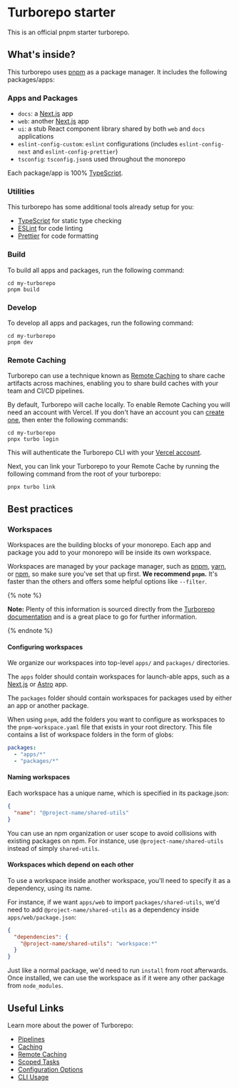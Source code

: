 # Turborepo starter

This is an official pnpm starter turborepo.

## What's inside?

This turborepo uses [pnpm](https://pnpm.io) as a package manager. It includes the following packages/apps:

### Apps and Packages

- `docs`: a [Next.js](https://nextjs.org) app
- `web`: another [Next.js](https://nextjs.org) app
- `ui`: a stub React component library shared by both `web` and `docs` applications
- `eslint-config-custom`: `eslint` configurations (includes `eslint-config-next` and `eslint-config-prettier`)
- `tsconfig`: `tsconfig.json`s used throughout the monorepo

Each package/app is 100% [TypeScript](https://www.typescriptlang.org/).

### Utilities

This turborepo has some additional tools already setup for you:

- [TypeScript](https://www.typescriptlang.org/) for static type checking
- [ESLint](https://eslint.org/) for code linting
- [Prettier](https://prettier.io) for code formatting

### Build

To build all apps and packages, run the following command:

```
cd my-turborepo
pnpm build
```

### Develop

To develop all apps and packages, run the following command:

```
cd my-turborepo
pnpm dev
```

### Remote Caching

Turborepo can use a technique known as [Remote Caching](https://turborepo.org/docs/core-concepts/remote-caching) to share cache artifacts across machines, enabling you to share build caches with your team and CI/CD pipelines.

By default, Turborepo will cache locally. To enable Remote Caching you will need an account with Vercel. If you don't have an account you can [create one](https://vercel.com/signup), then enter the following commands:

```
cd my-turborepo
pnpx turbo login
```

This will authenticate the Turborepo CLI with your [Vercel account](https://vercel.com/docs/concepts/personal-accounts/overview).

Next, you can link your Turborepo to your Remote Cache by running the following command from the root of your turborepo:

```
pnpx turbo link
```

## Best practices

### Workspaces

Workspaces are the building blocks of your monorepo. Each app and package you add to your monorepo will be inside its own workspace.

Workspaces are managed by your package manager, such as [pnpm](https://pnpm.io/), [yarn](https://yarnpkg.com/), or [npm](https://www.npmjs.com/), so make sure you've set that up first. **We recommend `pnpm`.** It's faster than the others and offers some helpful options like `--filter`.

{% note %}

**Note:** Plenty of this information is sourced directly from the [Turborepo documentation](https://turborepo.org/docs) and is a great place to go for further information.

{% endnote %}

#### Configuring workspaces

We organize our workspaces into top-level `apps/` and `packages/` directories.

The `apps` folder should contain workspaces for launch-able apps, such as a [Next.js](https://nextjs.org/) or [Astro](https://astro.build/) app.

The `packages` folder should contain workspaces for packages used by either an app or another package.

When using `pnpm`, add the folders you want to configure as workspaces to the `pnpm-workspace.yaml` file that exists in your root directory. This file contains a list of workspace folders in the form of globs:

```yaml
packages:
  - "apps/*"
  - "packages/*"
```

#### Naming workspaces

Each workspace has a unique name, which is specified in its package.json:

```json
{
  "name": "@project-name/shared-utils"
}
```

You can use an npm organization or user scope to avoid collisions with existing packages on npm. For instance, use `@project-name/shared-utils` instead of simply `shared-utils`.

#### Workspaces which depend on each other

To use a workspace inside another workspace, you'll need to specify it as a dependency, using its name.

For instance, if we want `apps/web` to import `packages/shared-utils`, we'd need to add `@project-name/shared-utils` as a dependency inside `apps/web/package.json`:

```json
{
  "dependencies": {
    "@project-name/shared-utils": "workspace:*"
  }
}
```

Just like a normal package, we'd need to run `install` from root afterwards. Once installed, we can use the workspace as if it were any other package from `node_modules`.

## Useful Links

Learn more about the power of Turborepo:

- [Pipelines](https://turborepo.org/docs/core-concepts/pipelines)
- [Caching](https://turborepo.org/docs/core-concepts/caching)
- [Remote Caching](https://turborepo.org/docs/core-concepts/remote-caching)
- [Scoped Tasks](https://turborepo.org/docs/core-concepts/scopes)
- [Configuration Options](https://turborepo.org/docs/reference/configuration)
- [CLI Usage](https://turborepo.org/docs/reference/command-line-reference)
